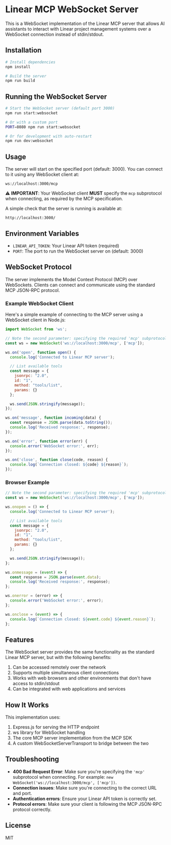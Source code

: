 # Linear MCP WebSocket Server

This is a WebSocket implementation of the Linear MCP server that allows AI assistants to interact with Linear project management systems over a WebSocket connection instead of stdin/stdout.

## Installation

```bash
# Install dependencies
npm install

# Build the server
npm run build
```

## Running the WebSocket Server

```bash
# Start the WebSocket server (default port 3000)
npm run start:websocket

# Or with a custom port
PORT=8080 npm run start:websocket

# Or for development with auto-restart
npm run dev:websocket
```

## Usage

The server will start on the specified port (default: 3000). You can connect to it using any WebSocket client at:

```
ws://localhost:3000/mcp
```

⚠️ **IMPORTANT**: Your WebSocket client **MUST** specify the `mcp` subprotocol when connecting, as required by the MCP specification.

A simple check that the server is running is available at:

```
http://localhost:3000/
```

## Environment Variables

- `LINEAR_API_TOKEN`: Your Linear API token (required)
- `PORT`: The port to run the WebSocket server on (default: 3000)

## WebSocket Protocol

The server implements the Model Context Protocol (MCP) over WebSockets. Clients can connect and communicate using the standard MCP JSON-RPC protocol.

### Example WebSocket Client

Here's a simple example of connecting to the MCP server using a WebSocket client in Node.js:

```javascript
import WebSocket from 'ws';

// Note the second parameter: specifying the required 'mcp' subprotocol
const ws = new WebSocket('ws://localhost:3000/mcp', ['mcp']);

ws.on('open', function open() {
  console.log('Connected to Linear MCP server');

  // List available tools
  const message = {
    jsonrpc: "2.0",
    id: "1",
    method: "tools/list",
    params: {}
  };

  ws.send(JSON.stringify(message));
});

ws.on('message', function incoming(data) {
  const response = JSON.parse(data.toString());
  console.log('Received response:', response);
});

ws.on('error', function error(err) {
  console.error('WebSocket error:', err);
});

ws.on('close', function close(code, reason) {
  console.log(`Connection closed: ${code} ${reason}`);
});
```

### Browser Example

```javascript
// Note the second parameter: specifying the required 'mcp' subprotocol
const ws = new WebSocket('ws://localhost:3000/mcp', ['mcp']);

ws.onopen = () => {
  console.log('Connected to Linear MCP server');

  // List available tools
  const message = {
    jsonrpc: "2.0",
    id: "1",
    method: "tools/list",
    params: {}
  };

  ws.send(JSON.stringify(message));
};

ws.onmessage = (event) => {
  const response = JSON.parse(event.data);
  console.log('Received response:', response);
};

ws.onerror = (error) => {
  console.error('WebSocket error:', error);
};

ws.onclose = (event) => {
  console.log(`Connection closed: ${event.code} ${event.reason}`);
};
```

## Features

The WebSocket server provides the same functionality as the standard Linear MCP server, but with the following benefits:

1. Can be accessed remotely over the network
2. Supports multiple simultaneous client connections
3. Works with web browsers and other environments that don't have access to stdin/stdout
4. Can be integrated with web applications and services

## How It Works

This implementation uses:

1. Express.js for serving the HTTP endpoint
2. ws library for WebSocket handling
3. The core MCP server implementation from the MCP SDK
4. A custom WebSocketServerTransport to bridge between the two

## Troubleshooting

- **400 Bad Request Error**: Make sure you're specifying the `'mcp'` subprotocol when connecting. For example: `new WebSocket('ws://localhost:3000/mcp', ['mcp'])`.
- **Connection issues**: Make sure you're connecting to the correct URL and port.
- **Authentication errors**: Ensure your Linear API token is correctly set.
- **Protocol errors**: Make sure your client is following the MCP JSON-RPC protocol correctly.

## License

MIT
